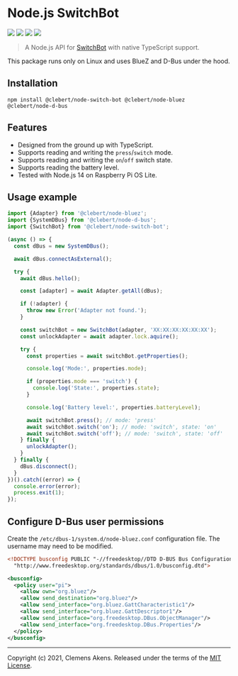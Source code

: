 # Node.js SwitchBot

[![][ci-badge]][ci-link] [![][version-badge]][version-link]
[![][license-badge]][license-link] [![][types-badge]][types-link]

[ci-badge]: https://github.com/clebert/node-switch-bot/workflows/CI/badge.svg
[ci-link]: https://github.com/clebert/node-switch-bot
[version-badge]: https://badgen.net/npm/v/@clebert/node-switch-bot
[version-link]: https://www.npmjs.com/package/@clebert/node-switch-bot
[license-badge]: https://badgen.net/npm/license/@clebert/node-switch-bot
[license-link]: https://github.com/clebert/node-switch-bot/blob/master/LICENSE
[types-badge]: https://badgen.net/npm/types/@clebert/node-switch-bot
[types-link]: https://github.com/clebert/node-switch-bot

> A Node.js API for
> [SwitchBot](https://www.switch-bot.com/products/switchbot-bot) with native
> TypeScript support.

This package runs only on Linux and uses BlueZ and D-Bus under the hood.

## Installation

```
npm install @clebert/node-switch-bot @clebert/node-bluez @clebert/node-d-bus
```

## Features

- Designed from the ground up with TypeScript.
- Supports reading and writing the `press`/`switch` mode.
- Supports reading and writing the `on`/`off` switch state.
- Supports reading the battery level.
- Tested with Node.js 14 on Raspberry Pi OS Lite.

## Usage example

```js
import {Adapter} from '@clebert/node-bluez';
import {SystemDBus} from '@clebert/node-d-bus';
import {SwitchBot} from '@clebert/node-switch-bot';

(async () => {
  const dBus = new SystemDBus();

  await dBus.connectAsExternal();

  try {
    await dBus.hello();

    const [adapter] = await Adapter.getAll(dBus);

    if (!adapter) {
      throw new Error('Adapter not found.');
    }

    const switchBot = new SwitchBot(adapter, 'XX:XX:XX:XX:XX:XX');
    const unlockAdapter = await adapter.lock.aquire();

    try {
      const properties = await switchBot.getProperties();

      console.log('Mode:', properties.mode);

      if (properties.mode === 'switch') {
        console.log('State:', properties.state);
      }

      console.log('Battery level:', properties.batteryLevel);

      await switchBot.press(); // mode: 'press'
      await switchBot.switch('on'); // mode: 'switch', state: 'on'
      await switchBot.switch('off'); // mode: 'switch', state: 'off'
    } finally {
      unlockAdapter();
    }
  } finally {
    dBus.disconnect();
  }
})().catch((error) => {
  console.error(error);
  process.exit(1);
});
```

## Configure D-Bus user permissions

Create the `/etc/dbus-1/system.d/node-bluez.conf` configuration file. The
username may need to be modified.

```xml
<!DOCTYPE busconfig PUBLIC "-//freedesktop//DTD D-BUS Bus Configuration 1.0//EN"
  "http://www.freedesktop.org/standards/dbus/1.0/busconfig.dtd">

<busconfig>
  <policy user="pi">
    <allow own="org.bluez"/>
    <allow send_destination="org.bluez"/>
    <allow send_interface="org.bluez.GattCharacteristic1"/>
    <allow send_interface="org.bluez.GattDescriptor1"/>
    <allow send_interface="org.freedesktop.DBus.ObjectManager"/>
    <allow send_interface="org.freedesktop.DBus.Properties"/>
  </policy>
</busconfig>
```

---

Copyright (c) 2021, Clemens Akens. Released under the terms of the
[MIT License](https://github.com/clebert/node-switch-bot/blob/master/LICENSE).
